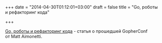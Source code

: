 +++
date = "2014-04-30T01:12:01+03:00"
draft = false
title = "Go, роботы и рефакторинг кода"

+++

<p><a href="http://matt.aimonetti.net/posts/2014/04/28/refactoring-go-code/">Go, роботы и рефакторинг кода</a> - статья о прошедшей GopherConf от&nbsp;Matt Aimonetti.</p>

